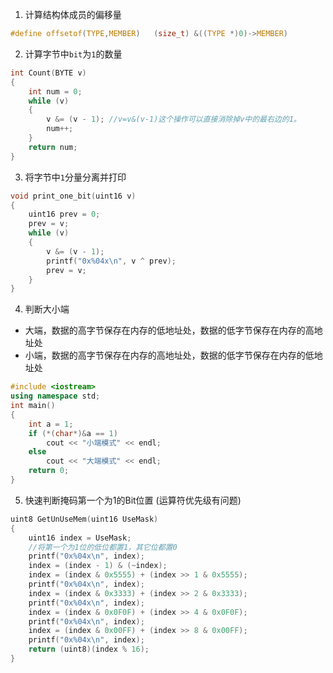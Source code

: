 1. 计算结构体成员的偏移量
```c
#define offsetof(TYPE,MEMBER)   (size_t) &((TYPE *)0)->MEMBER)
```
2. 计算字节中`bit`为`1`的数量
``` c
int Count(BYTE v)
{
    int num = 0;
    while (v)
    {
        v &= (v - 1); //v=v&(v-1)这个操作可以直接消除掉v中的最右边的1。
        num++;
    }
    return num;
}
```
3. 将字节中`1`分量分离并打印
```c
void print_one_bit(uint16 v)
{
    uint16 prev = 0;
    prev = v;
    while (v)
    {
        v &= (v - 1);
        printf("0x%04x\n", v ^ prev);
        prev = v;
    }
}
```
4. 判断大小端
- 大端，数据的高字节保存在内存的低地址处，数据的低字节保存在内存的高地址处
- 小端，数据的高字节保存在内存的高地址处，数据的低字节保存在内存的低地址处
``` c++
#include <iostream>
using namespace std;
int main()
{
    int a = 1;
    if (*(char*)&a == 1)
        cout << "小端模式" << endl;
    else
        cout << "大端模式" << endl;
    return 0;
}
```
5. 快速判断掩码第一个为1的Bit位置 (运算符优先级有问题)
``` c
uint8 GetUnUseMem(uint16 UseMask)
{
    uint16 index = UseMask;
    //将第一个为1位的低位都置1，其它位都置0
    printf("0x%04x\n", index);
    index = (index - 1) & (~index); 
    index = (index & 0x5555) + (index >> 1 & 0x5555);
    printf("0x%04x\n", index);
    index = (index & 0x3333) + (index >> 2 & 0x3333);
    printf("0x%04x\n", index);
    index = (index & 0x0F0F) + (index >> 4 & 0x0F0F);
    printf("0x%04x\n", index);
    index = (index & 0x00FF) + (index >> 8 & 0x00FF);
    printf("0x%04x\n", index);
    return (uint8)(index % 16);
}
```
<!--stackedit_data:
eyJoaXN0b3J5IjpbMTcwMTIyNjg0NCwxNTcxMjkxNTEyLDExOT
g5NTcxMjIsLTE1MTY1MTMwMDAsLTIwNTg2Mjk4NzYsMTk1OTM4
MDI3OSwtMTc4NzkyODU3MCwtMTQzMDgxODE2N119
-->